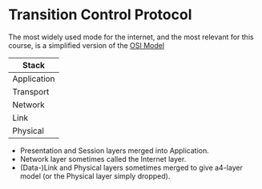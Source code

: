 # Transition Control Protocol
The most widely used mode for the internet, and the most relevant for this course, is a simplified version of the [OSI Model](OSI%20Model.md)

| Stack |
| ---- |
| Application |
| Transport |
| Network |
| Link |
| Physical |
- Presentation and Session layers merged into Application.
- Network layer sometimes called the Internet layer.
- (Data-)Link and Physical layers sometimes merged to give a4-layer model (or the Physical layer simply dropped).